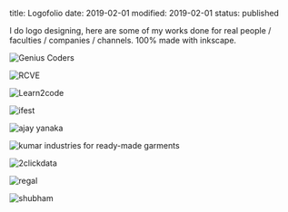 title: Logofolio
date: 2019-02-01
modified: 2019-02-01
status: published

I do logo designing, here are some of my works done for real people / faculties / companies / channels. 100% made with inkscape.

![Genius Coders]({static}/img/genius_coders.png)

![RCVE]({static}/img/rcve5.png)

![Learn2code]({static}/img/learn2code.png)

![ifest]({static}/img/ifest2.png)

![ajay yanaka]({static}/img/ajay11.png)

![kumar industries for ready-made garments]({static}/img/kumar1.png)

![2clickdata]({static}/img/2clicksdata.png)

![regal]({static}/img/regal2.png)

![shubham]({static}/img/shubham2.png)


